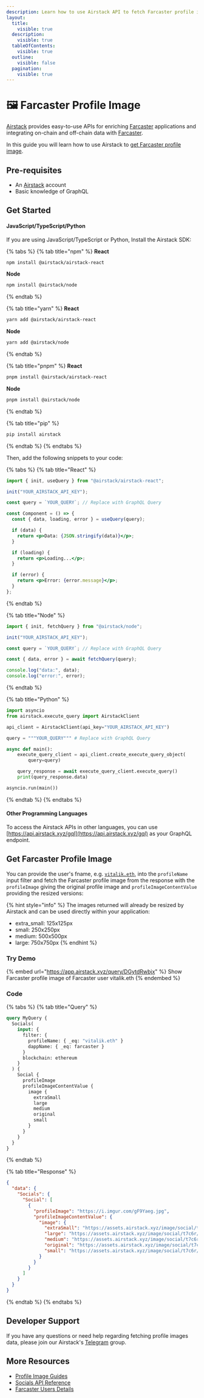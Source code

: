 ```yaml
---
description: Learn how to use Airstack API to fetch Farcaster profile image data.
layout:
  title:
    visible: true
  description:
    visible: true
  tableOfContents:
    visible: true
  outline:
    visible: false
  pagination:
    visible: true
---
```


# 🖼️ Farcaster Profile Image

[Airstack](https://airstack.xyz) provides easy-to-use APIs for enriching [Farcaster](https://farcaster.xyz) applications and integrating on-chain and off-chain data with [Farcaster](https://farcaster.xyz).

In this guide you will learn how to use Airstack to [get Farcaster profile image](farcaster-profile-image.md#get-farcaster-profile-image).

## Pre-requisites

* An [Airstack](https://airstack.xyz/) account
* Basic knowledge of GraphQL

## Get Started

#### JavaScript/TypeScript/Python

If you are using JavaScript/TypeScript or Python, Install the Airstack SDK:

{% tabs %}
{% tab title="npm" %}
**React**

```sh
npm install @airstack/airstack-react
```

**Node**

```sh
npm install @airstack/node
```
{% endtab %}

{% tab title="yarn" %}
**React**

```sh
yarn add @airstack/airstack-react
```

**Node**

```sh
yarn add @airstack/node
```
{% endtab %}

{% tab title="pnpm" %}
**React**

```sh
pnpm install @airstack/airstack-react
```

**Node**

```sh
pnpm install @airstack/node
```
{% endtab %}

{% tab title="pip" %}
```sh
pip install airstack
```
{% endtab %}
{% endtabs %}

Then, add the following snippets to your code:

{% tabs %}
{% tab title="React" %}
```jsx
import { init, useQuery } from "@airstack/airstack-react";

init("YOUR_AIRSTACK_API_KEY");

const query = `YOUR_QUERY`; // Replace with GraphQL Query

const Component = () => {
  const { data, loading, error } = useQuery(query);

  if (data) {
    return <p>Data: {JSON.stringify(data)}</p>;
  }

  if (loading) {
    return <p>Loading...</p>;
  }

  if (error) {
    return <p>Error: {error.message}</p>;
  }
};
```
{% endtab %}

{% tab title="Node" %}
```javascript
import { init, fetchQuery } from "@airstack/node";

init("YOUR_AIRSTACK_API_KEY");

const query = `YOUR_QUERY`; // Replace with GraphQL Query

const { data, error } = await fetchQuery(query);

console.log("data:", data);
console.log("error:", error);
```
{% endtab %}

{% tab title="Python" %}
```python
import asyncio
from airstack.execute_query import AirstackClient

api_client = AirstackClient(api_key="YOUR_AIRSTACK_API_KEY")

query = """YOUR_QUERY""" # Replace with GraphQL Query

async def main():
    execute_query_client = api_client.create_execute_query_object(
        query=query)

    query_response = await execute_query_client.execute_query()
    print(query_response.data)

asyncio.run(main())
```
{% endtab %}
{% endtabs %}

#### Other Programming Languages

To access the Airstack APIs in other languages, you can use [https://api.airstack.xyz/gql](https://api.airstack.xyz/gql) as your GraphQL endpoint.

## Get Farcaster Profile Image

You can provide the user's fname, e.g. [`vitalik.eth`](https://explorer.airstack.xyz/token-balances?address=vitalik.eth\&blockchain=ethereum\&rawInput=%23%E2%8E%B1vitalik.eth%E2%8E%B1%28vitalik.eth++ethereum+null%29\&inputType=ADDRESS), into the `profileName` input filter and fetch the Farcaster profile image from the response with the `profileImage` giving the original profile image and `profileImageContentValue` providing the resized versions:

{% hint style="info" %}
The images returned will already be resized by Airstack and can be used directly within your application:

* extra\_small: 125x125px
* small: 250x250px
* medium: 500x500px
* large: 750x750px
{% endhint %}

### Try Demo

{% embed url="https://app.airstack.xyz/query/DGytdRwbjx" %}
Show Farcaster profile image of Farcaster user vitalik.eth
{% endembed %}

### Code

{% tabs %}
{% tab title="Query" %}
```graphql
query MyQuery {
  Socials(
    input: {
      filter: {
        profileName: { _eq: "vitalik.eth" }
        dappName: { _eq: farcaster }
      }
      blockchain: ethereum
    }
  ) {
    Social {
      profileImage
      profileImageContentValue {
        image {
          extraSmall
          large
          medium
          original
          small
        }
      }
    }
  }
}
```
{% endtab %}

{% tab title="Response" %}
```json
{
  "data": {
    "Socials": {
      "Social": [
        {
          "profileImage": "https://i.imgur.com/gF9Yaeg.jpg",
          "profileImageContentValue": {
            "image": {
              "extraSmall": "https://assets.airstack.xyz/image/social/t7c6r/zEOQzL8ozyEr1fFmzEH3KbNAYrWqlNPs9+OwU=/extra_small.jpg",
              "large": "https://assets.airstack.xyz/image/social/t7c6r/zEOQzL8ozyEr1fFmzEH3KbNAYrWqlNPs9+OwU=/large.jpg",
              "medium": "https://assets.airstack.xyz/image/social/t7c6r/zEOQzL8ozyEr1fFmzEH3KbNAYrWqlNPs9+OwU=/medium.jpg",
              "original": "https://assets.airstack.xyz/image/social/t7c6r/zEOQzL8ozyEr1fFmzEH3KbNAYrWqlNPs9+OwU=/original_image.jpg",
              "small": "https://assets.airstack.xyz/image/social/t7c6r/zEOQzL8ozyEr1fFmzEH3KbNAYrWqlNPs9+OwU=/small.jpg"
            }
          }
        }
      ]
    }
  }
}
```
{% endtab %}
{% endtabs %}

## Developer Support

If you have any questions or need help regarding fetching profile images data, please join our Airstack's [Telegram](https://t.me/+1k3c2FR7z51mNDRh) group.

## More Resources

* [Profile Image Guides](../profile-image.md)
* [Socials API Reference](../../api-references/api-reference/socials-api.md)
* [Farcaster Users Details](farcaster-users-details.md)
